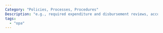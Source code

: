 ```yaml
---
Category: "Policies, Processes, Procedures"
Description: "e.g., required expenditure and disbursement reviews, accounting codes, and standard contract provisions"
tags:
  - "opa"
---
```


